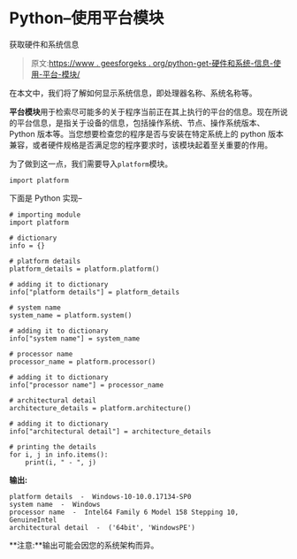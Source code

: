 # Python–使用平台模块

获取硬件和系统信息

> 原文:[https://www . geesforgeks . org/python-get-硬件和系统-信息-使用-平台-模块/](https://www.geeksforgeeks.org/python-get-hardware-and-system-information-using-platform-module/)

在本文中，我们将了解如何显示系统信息，即处理器名称、系统名称等。

**平台模块**用于检索尽可能多的关于程序当前正在其上执行的平台的信息。现在所说的平台信息，是指关于设备的信息，包括操作系统、节点、操作系统版本、Python 版本等。当您想要检查您的程序是否与安装在特定系统上的 python 版本兼容，或者硬件规格是否满足您的程序要求时，该模块起着至关重要的作用。

为了做到这一点，我们需要导入`platform`模块。

```
import platform
```

下面是 Python 实现–

```
# importing module
import platform

# dictionary
info = {}

# platform details
platform_details = platform.platform()

# adding it to dictionary
info["platform details"] = platform_details

# system name
system_name = platform.system()

# adding it to dictionary
info["system name"] = system_name

# processor name
processor_name = platform.processor()

# adding it to dictionary
info["processor name"] = processor_name

# architectural detail
architecture_details = platform.architecture()

# adding it to dictionary
info["architectural detail"] = architecture_details

# printing the details
for i, j in info.items():
    print(i, " - ", j)
```

**输出:**

```
platform details  -  Windows-10-10.0.17134-SP0
system name  -  Windows
processor name  -  Intel64 Family 6 Model 158 Stepping 10, GenuineIntel
architectural detail  -  ('64bit', 'WindowsPE')

```

**注意:**输出可能会因您的系统架构而异。